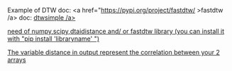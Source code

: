 Example of DTW 
doc: <a href="https://pypi.org/project/fastdtw/ >fastdtw /a>
doc: <a href="https://pypi.org/project/dtaidistance/" >dtwsimple /a>

need of  numpy,scipy,dtaidistance and/ or fastdtw library (you can install it with "pip install 'libraryname' ")
 
 The variable distance in output represent the correlation between your 2 arrays
